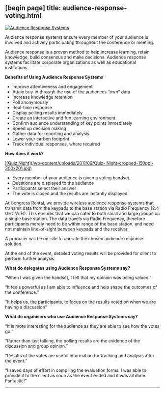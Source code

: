 [begin page]
 title: audience-response-voting.html
----------------------------------------------------------

[ ![Audience Response Systems](/wp-content/uploads/2011/09/13.png)](/wp-content/uploads/2011/09/13.png)

Audience response systems ensure every member of your audience is involved and actively participating throughout the conference or meeting.

Audience response is a proven method to help increase learning, retain knowledge, build consensus and make decisions. Audience response systems facilitate corporate organizations as well as educational institutions.

           

**Benefits of Using Audience Response Systems**

 - Improve attentiveness and engagement
 - Attain buy-in through the use of the audiences &ldquo;own&rdquo; data
 - Increase knowledge retention
 - Poll anonymously
 - Real-time response
 - Display polling results immediately
 - Create an interactive and fun learning environment
 - Confirm audience understanding of key points immediately
 - Speed up decision making
 - Gather data for reporting and analysis
 - Lower your carbon footprint
 - Track individual responses, where required

**How does it work?**

[ ![Quiz Night](/wp-content/uploads/2011/09/Quiz- Night-cropped-150ppi-300x201.jpg)](/wp-content/uploads/2011/09/Quiz-Night-cropped-150ppi.jpg)

 - Every member of your audience is given a voting handset.   
 - Questions are displayed to the audience   
 - Participants select their answer   
 - The vote is closed and the results are instantly displayed

At Congress Rental, we provide wireless audience response systems that transmit data from the keypads to the base station via Radio Frequency (2.4 GHz WIFI). This ensures that we can cater to both small and large groups on a single base station. The data travels via Radio Frequency, therefore participants merely need to be within range of the base station, and need not maintain line-of-sight between keypads and the receiver.

A producer will be on-site to operate the chosen audience response solution.

At the end of the event, detailed voting results will be provided for client to perform further analysis.

**What do delegates using Audience Response Systems say?**

&ldquo;When I was given the handset, I felt that my opinion was being valued.&rdquo;

&ldquo;It feels powerful as I am able to influence and help shape the outcomes of the conference.&rdquo;

&ldquo;It helps us, the participants, to focus on the results voted on when we are having a discussion&rdquo;

**What do organisers who use Audience Response Systems say?**

&ldquo;It is more interesting for the audience as they are able to see how the votes go.&rdquo;

&ldquo;Rather than just talking, the polling results are the evidence of the discussion and group opinion.&rdquo;

&ldquo;Results of the votes are useful information for tracking and analysis after the event.&ldquo; 

&ldquo;I saved days of effort in compiling the evaluation forms. I was able to provide it to the client as soon as the event ended and it was all done. Fantastic!&rdquo;




----------------------------------------------------------
